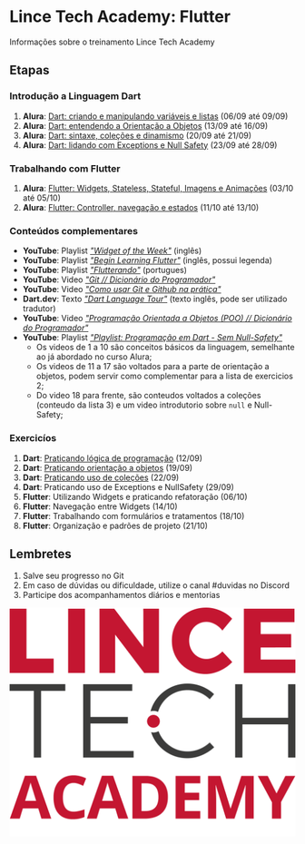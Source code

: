 # Lince Tech Academy: Flutter
Informações sobre o treinamento Lince Tech Academy

## Etapas

### Introdução a Linguagem Dart
 1. __Alura__: [Dart: criando e manipulando variáveis e listas](https://www.alura.com.br/curso-online-dart-variaveis-listas) (06/09 até 09/09)
 2. __Alura__: [Dart: entendendo a Orientação a Objetos](https://www.alura.com.br/curso-online-dart-entendendo-orientacao-objetos) (13/09 até 16/09)
 3. __Alura__: [Dart: sintaxe, coleções e dinamismo](https://www.alura.com.br/curso-online-dart-sintaxe-colecoes-dinamismo) (20/09 até 21/09)
 4. __Alura__: [Dart: lidando com Exceptions e Null Safety](https://www.alura.com.br/curso-online-dart-lidando-exceptions-null-safety) (23/09 até 28/09)
 
### Trabalhando com Flutter
 1. __Alura__: [Flutter: Widgets, Stateless, Stateful, Imagens e Animações](https://www.alura.com.br/curso-online-flutter-widgets-stateless-stateful-imagens-animacoes) (03/10 até 05/10)
 2. __Alura__: [Flutter: Controller, navegação e estados](https://www.alura.com.br/curso-online-flutter-controller-navegacao-estados) (11/10 até 13/10)
 
### Conteúdos complementares
 - __YouTube__: Playlist [_"Widget of the Week"_](https://www.youtube.com/playlist?list=PLjxrf2q8roU23XGwz3Km7sQZFTdB996iG) (inglês)
 - __YouTube__: Playlist [_"Begin Learning Flutter"_](https://youtube.com/playlist?list=PLjxrf2q8roU3wk7CDw4RfV3mEwOJbjx1k) (inglês, possui legenda)
 - __YouTube__: Playlist [_"Flutterando"_](https://www.youtube.com/playlist?list=PLlBnICoI-g-fuy5jZiCufhFip1BlBswI7) (portugues)
 - __YouTube__: Video [_"Git // Dicionário do Programador"_](https://www.youtube.com/watch?v=za5KWZ5pRag&ab_channel=C%C3%B3digoFonteTV)
 - __YouTube__: Video [_"Como usar Git e Github na prática"_](https://www.youtube.com/watch?v=2alg7MQ6_sI&ab_channel=Rocketseat)
 - __Dart.dev__: Texto [_"Dart Language Tour"_](https://dart.dev/guides/language/language-tour) (texto inglês, pode ser utilizado tradutor)
 - __YouTube__: Video [_"Programação Orientada a Objetos (POO) // Dicionário do Programador"_](https://www.youtube.com/watch?v=QY0Kdg83orY&ab_channel=C%C3%B3digoFonteTV)
 - __YouTube__: Playlist [_"Playlist: Programação em Dart - Sem Null-Safety"_](https://youtube.com/playlist?list=PLR5GUTqrcwXhVV-jNR38vfAZabkmGGKfO)
   - Os videos de 1 a 10 são conceitos básicos da linguagem, semelhante ao já abordado no curso Alura;
   - Os videos de 11 a 17 são voltados para a parte de orientação a objetos, podem servir como complementar para a lista de exercicios 2;
   - Do video 18 para frente, são conteudos voltados a coleções (conteudo da lista 3) e um video introdutorio sobre `null` e Null-Safety;
 
### Exercicíos
 1. __Dart__: [Praticando lógica de programação](/EXERCICIOS_1.md) (12/09)
 2. __Dart__: [Praticando orientação a objetos](/EXERCICIOS_2.md) (19/09)
 3. __Dart__: [Praticando uso de coleções](/EXERCICIOS_3.md) (22/09)
 4. __Dart__: Praticando uso de Exceptions e NullSafety (29/09)
 5. __Flutter__: Utilizando Widgets e praticando refatoração (06/10)
 6. __Flutter__: Navegação entre Widgets (14/10)
 7. __Flutter__: Trabalhando com formulários e tratamentos (18/10)
 8. __Flutter__: Organização e padrões de projeto (21/10)

## Lembretes

1. Salve seu progresso no Git
2. Em caso de dúvidas ou dificuldade, utilize o canal #duvidas no Discord
3. Participe dos acompanhamentos diários e mentorias

![Logo Lince Tech Academy](LINCE%20TECH%20ACADEMY.png "Lince Tech Academy")
